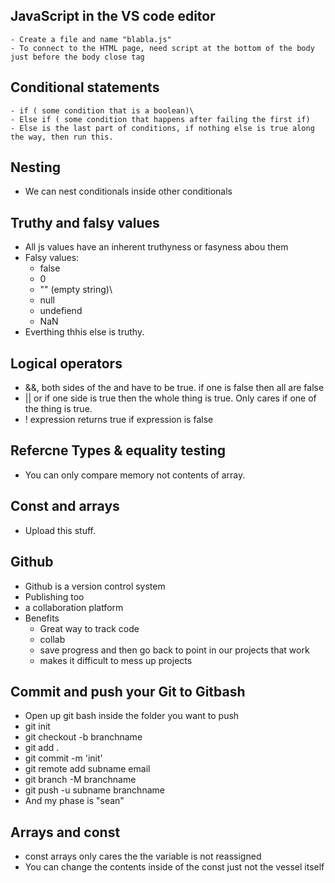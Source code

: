 ## JavaScript in the VS code editor 
    - Create a file and name "blabla.js"
    - To connect to the HTML page, need script at the bottom of the body just before the body close tag
## Conditional statements 
    - if ( some condition that is a boolean)\
    - Else if ( some condition that happens after failing the first if)
    - Else is the last part of conditions, if nothing else is true along the way, then run this. 
## Nesting 
 - We can nest conditionals inside other conditionals 
## Truthy and falsy values 
 - All js values have an inherent truthyness or fasyness abou them 
 - Falsy values: 
   - false 
   - 0 
   - "" (empty string)\
   - null 
   - undefiend
   - NaN
 - Everthing thhis else is truthy. 
## Logical operators 
- &&, both sides of the  and have to be true. if one is false then all are false 
- || or if one side is true then the whole thing is true. Only cares if one of the thing is true. 
- ! expression returns true if expression is false
## Refercne Types & equality testing 
- You can only compare memory not contents of array.
## Const and arrays 
- Upload this stuff. 
## Github
  - Github is a version control system 
  - Publishing too
  - a collaboration platform 
- Benefits 
  - Great way to track code 
  - collab
  - save progress and then go back to point in our projects that work 
  - makes it difficult to mess up projects 
  
## Commit and push your Git to Gitbash 
 
  - Open up git bash inside the folder you want to push 
  - git init
  - git checkout -b branchname
  - git add . 
  - git commit -m 'init'
  - git remote add subname email 
  - git branch -M branchname 
  - git push -u subname branchname
  - And my phase is "sean" 
  ## Arrays and const
  - const arrays only cares the the variable is not reassigned 
  - You can change the contents inside of the const just not the vessel itself